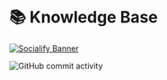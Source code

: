 # 📚 Knowledge Base

[![Socialify Banner](https://socialify.git.ci/1blckhrt/knowledge-base/image?description=1&font=Inter&owner=1&pattern=Floating%20Cogs&theme=Dark)](https://github.com/1blckhrt/knowledge-base)

![GitHub commit activity](https://img.shields.io/github/commit-activity/m/1blckhrt/knowledge-base?style=for-the-badge&color=blueviolet)
